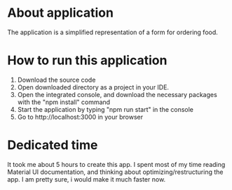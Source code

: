 # About application
The application is a simplified representation of a form for ordering food.
# How to run this application
1. Download the source code
2. Open downloaded directory as a project in your IDE.
3. Open the integrated console, and download the necessary packages with the "npm install" command
4. Start the application by typing "npm run start" in the console
5. Go to http://localhost:3000 in your browser
# Dedicated time
It took me about 5 hours to create this app. 
I spent most of my time reading Material UI documentation, and thinking about optimizing/restructuring the app. I am pretty sure, i would make it much faster 
now.
